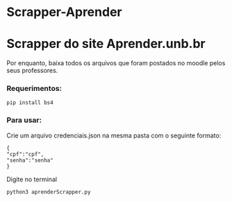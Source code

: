 # Scrapper-Aprender




# Scrapper do site Aprender.unb.br


Por enquanto, baixa todos os arquivos que foram postados no moodle pelos seus professores.


### Requerimentos:    

    pip install bs4


### Para usar:     
    
Crie um arquivo credenciais.json na mesma pasta com o seguinte formato:   
```
{
"cpf":"cpf",
"senha":"senha"
}
```

Digite no terminal
```
python3 aprenderScrapper.py
```

